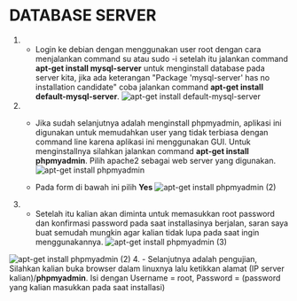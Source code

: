 # DATABASE SERVER

1. - Login ke debian dengan menggunakan user root dengan cara menjalankan command su atau sudo -i setelah itu jalankan command **apt-get install mysql-server** untuk menginstall database pada server kita, jika ada keterangan "Package 'mysql-server' has no installation candidate" coba jalankan command **apt-get install default-mysql-server**.
![apt-get install default-mysql-server](https://user-images.githubusercontent.com/112459285/201567002-c883e7c4-385f-4db2-9d75-f3d3d562847b.png)


2. - Jika sudah selanjutnya adalah menginstall phpmyadmin, aplikasi ini digunakan untuk memudahkan user yang tidak terbiasa dengan command line karena aplikasi ini menggunakan GUI. Untuk menginstallnya silahkan jalankan command **apt-get install phpmyadmin**. Pilih apache2 sebagai web server yang digunakan.
![apt-get install phpmyadmin](https://user-images.githubusercontent.com/112459285/201567017-1714710f-86a4-4126-8b47-f32c5bbabfc9.png)

    - Pada form di bawah ini pilih **Yes**
![apt-get install phpmyadmin (2)](https://user-images.githubusercontent.com/112459285/201567031-9f5fdf91-e5de-432a-b48b-0cff420f4af9.png)

3. - Setelah itu kalian akan diminta untuk memasukkan root password dan konfirmasi password pada saat installasinya berjalan, saran saya buat semudah mungkin agar kalian tidak lupa pada saat ingin menggunakannya. 
![apt-get install phpmyadmin (3)](https://user-images.githubusercontent.com/112459285/201567054-395e8578-8047-4f6c-abc8-16fe95c7d991.png)

![apt-get install phpmyadmin (2)](https://user-images.githubusercontent.com/112459285/201567061-454a273f-6294-49f4-a960-bd187193145a.png)
4. - Selanjutnya adalah pengujian, Silahkan kalian buka browser dalam linuxnya lalu ketikkan alamat (IP server kalian)/**phpmyadmin**. Isi dengan Username = root, Password = (password yang kalian masukkan pada saat installasi)
